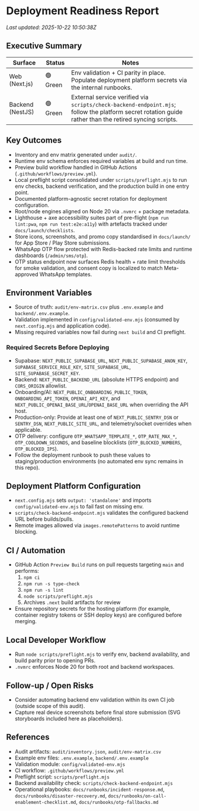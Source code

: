 # Deployment Readiness Report

_Last updated: 2025-10-22 10:50:38Z_

## Executive Summary
| Surface | Status | Notes |
| --- | --- | --- |
| Web (Next.js) | 🟢 Green | Env validation + CI parity in place. Populate deployment platform secrets via the internal runbooks. |
| Backend (NestJS) | 🟢 Green | External service verified via `scripts/check-backend-endpoint.mjs`; follow the platform secret rotation guide rather than the retired syncing scripts. |

## Key Outcomes
- Inventory and env matrix generated under `audit/`.
- Runtime env schema enforces required variables at build and run time.
- Preview build workflow handled in GitHub Actions (`.github/workflows/preview.yml`).
- Local preflight script consolidated under `scripts/preflight.mjs` to run env checks, backend verification, and the production build in one entry point.
- Documented platform-agnostic secret rotation for deployment configuration.
- Root/node engines aligned on Node 20 via `.nvmrc` + package metadata.
- Lighthouse + axe accessibility suites part of pre-flight (`npm run lint:pwa`, `npm run test:e2e:a11y`) with artefacts tracked under `docs/launch/checklists`.
- Store icons, screenshots, and promo copy standardised in `docs/launch/` for App Store / Play Store submissions.
- WhatsApp OTP flow protected with Redis-backed rate limits and runtime dashboards (`/admin/sms/otp`).
- OTP status endpoint now surfaces Redis health + rate limit thresholds for smoke validation, and consent copy is localized to match Meta-approved WhatsApp templates.

## Environment Variables
- Source of truth: `audit/env-matrix.csv` plus `.env.example` and `backend/.env.example`.
- Validation implemented in `config/validated-env.mjs` (consumed by `next.config.mjs` and application code).
- Missing required variables now fail during `next build` and CI preflight.

### Required Secrets Before Deploying
- Supabase: `NEXT_PUBLIC_SUPABASE_URL`, `NEXT_PUBLIC_SUPABASE_ANON_KEY`, `SUPABASE_SERVICE_ROLE_KEY`, `SITE_SUPABASE_URL`, `SITE_SUPABASE_SECRET_KEY`.
- Backend: `NEXT_PUBLIC_BACKEND_URL` (absolute HTTPS endpoint) and `CORS_ORIGIN` allowlist.
- Onboarding/AI: `NEXT_PUBLIC_ONBOARDING_PUBLIC_TOKEN`, `ONBOARDING_API_TOKEN`, `OPENAI_API_KEY`, and `NEXT_PUBLIC_OPENAI_BASE_URL`/`OPENAI_BASE_URL` when overriding the API host.
- Production-only: Provide at least one of `NEXT_PUBLIC_SENTRY_DSN` or `SENTRY_DSN`, `NEXT_PUBLIC_SITE_URL`, and telemetry/socket overrides when applicable.
- OTP delivery: configure `OTP_WHATSAPP_TEMPLATE_*`, `OTP_RATE_MAX_*`, `OTP_COOLDOWN_SECONDS`, and baseline blocklists (`OTP_BLOCKED_NUMBERS`, `OTP_BLOCKED_IPS`).
- Follow the deployment runbook to push these values to staging/production environments (no automated env sync remains in this repo).

## Deployment Platform Configuration
- `next.config.mjs` sets `output: 'standalone'` and imports `config/validated-env.mjs` to fail fast on missing env.
- `scripts/check-backend-endpoint.mjs` validates the configured backend URL before builds/pulls.
- Remote images allowed via `images.remotePatterns` to avoid runtime blocking.

## CI / Automation
  - GitHub Action `Preview Build` runs on pull requests targeting `main` and performs:
    1. `npm ci`
    2. `npm run -s type-check`
    3. `npm run -s lint`
    4. `node scripts/preflight.mjs`
    5. Archives `.next` build artifacts for review
- Ensure repository secrets for the hosting platform (for example, container registry tokens or SSH deploy keys) are configured before merging.

## Local Developer Workflow
- Run `node scripts/preflight.mjs` to verify env, backend availability, and build parity prior to opening PRs.
- `.nvmrc` enforces Node 20 for both root and backend workspaces.

## Follow-up / Open Risks
- Consider automating backend env validation within its own CI job (outside scope of this audit).
- Capture real device screenshots before final store submission (SVG storyboards included here as placeholders).

## References
- Audit artifacts: `audit/inventory.json`, `audit/env-matrix.csv`
- Example env files: `.env.example`, `backend/.env.example`
- Validation module: `config/validated-env.mjs`
- CI workflow: `.github/workflows/preview.yml`
- Preflight script: `scripts/preflight.mjs`
- Backend availability check: `scripts/check-backend-endpoint.mjs`
- Operational playbooks: `docs/runbooks/incident-response.md`, `docs/runbooks/disaster-recovery.md`, `docs/runbooks/on-call-enablement-checklist.md`, `docs/runbooks/otp-fallbacks.md`
